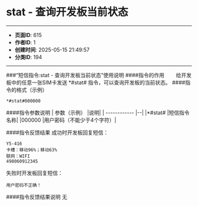 # stat - 查询开发板当前状态

---
- **页面ID**: 615
- **作者ID**: 1
- **创建时间**: 2025-05-15 21:49:57
- **分类ID**: 194
---

###“短信指令:stat - 查询开发板当前状态”使用说明
####指令的作用
　　给开发板中的任意一张SIM卡发送 *#stat# 指令，可以查询开发板的当前状态。
####指令的格式（示例）
```
*#stat#000000
```
####指令参数说明
 | 参数（示例） |说明|
| ------------  |--|
|*#stat#   |短信指令名称|
|000000 |用户密码（不能少于4个字符）|

####指令反馈结果
成功时开发板回复短信：
```
Y5-416
卡槽：移动96%；移动63%
联网：WIFI
498060912345
```

失败时开发板回复短信：
```
用户密码不正确！
```

####指令反馈结果说明
无




